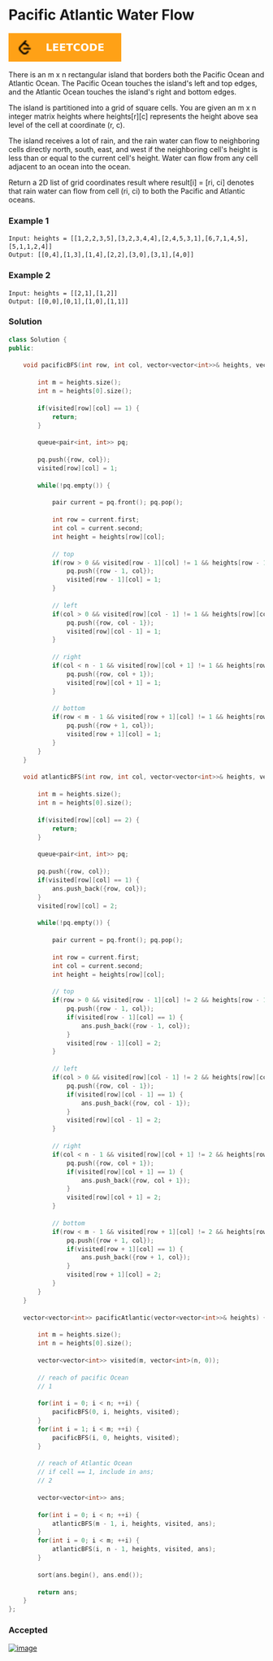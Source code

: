 # Pacific Atlantic Water Flow

[![Problem Link](../assets/lc.svg)](https://leetcode.com/problems/pacific-atlantic-water-flow/)

There is an m x n rectangular island that borders both the Pacific Ocean and Atlantic Ocean. The Pacific Ocean touches the island's left and top edges, and the Atlantic Ocean touches the island's right and bottom edges.

The island is partitioned into a grid of square cells. You are given an m x n integer matrix heights where heights[r][c] represents the height above sea level of the cell at coordinate (r, c).

The island receives a lot of rain, and the rain water can flow to neighboring cells directly north, south, east, and west if the neighboring cell's height is less than or equal to the current cell's height. Water can flow from any cell adjacent to an ocean into the ocean.

Return a 2D list of grid coordinates result where result[i] = [ri, ci] denotes that rain water can flow from cell (ri, ci) to both the Pacific and Atlantic oceans.

### Example 1
```
Input: heights = [[1,2,2,3,5],[3,2,3,4,4],[2,4,5,3,1],[6,7,1,4,5],[5,1,1,2,4]]
Output: [[0,4],[1,3],[1,4],[2,2],[3,0],[3,1],[4,0]]
```

### Example 2
```
Input: heights = [[2,1],[1,2]]
Output: [[0,0],[0,1],[1,0],[1,1]]
```

### Solution
```cpp
class Solution {
public:
    
    void pacificBFS(int row, int col, vector<vector<int>>& heights, vector<vector<int>>& visited) {
        
        int m = heights.size();
        int n = heights[0].size();

        if(visited[row][col] == 1) {
            return;
        }

        queue<pair<int, int>> pq;

        pq.push({row, col});
        visited[row][col] = 1;

        while(!pq.empty()) {

            pair current = pq.front(); pq.pop();

            int row = current.first;
            int col = current.second;
            int height = heights[row][col];

            // top
            if(row > 0 && visited[row - 1][col] != 1 && heights[row - 1][col] >= height) {
                pq.push({row - 1, col});
                visited[row - 1][col] = 1;
            }

            // left
            if(col > 0 && visited[row][col - 1] != 1 && heights[row][col - 1] >= height) {
                pq.push({row, col - 1});
                visited[row][col - 1] = 1;
            }

            // right
            if(col < n - 1 && visited[row][col + 1] != 1 && heights[row][col + 1] >= height) {
                pq.push({row, col + 1});
                visited[row][col + 1] = 1;
            }

            // bottom
            if(row < m - 1 && visited[row + 1][col] != 1 && heights[row + 1][col] >= height) {
                pq.push({row + 1, col});
                visited[row + 1][col] = 1;
            }
        }
    }
    
    void atlanticBFS(int row, int col, vector<vector<int>>& heights, vector<vector<int>>& visited, vector<vector<int>>& ans) {
        
        int m = heights.size();
        int n = heights[0].size();

        if(visited[row][col] == 2) {
            return;
        }

        queue<pair<int, int>> pq;

        pq.push({row, col});
        if(visited[row][col] == 1) {
            ans.push_back({row, col});
        }
        visited[row][col] = 2;

        while(!pq.empty()) {

            pair current = pq.front(); pq.pop();

            int row = current.first;
            int col = current.second;
            int height = heights[row][col];

            // top
            if(row > 0 && visited[row - 1][col] != 2 && heights[row - 1][col] >= height) {
                pq.push({row - 1, col});
                if(visited[row - 1][col] == 1) {
                    ans.push_back({row - 1, col});
                }
                visited[row - 1][col] = 2;
            }

            // left
            if(col > 0 && visited[row][col - 1] != 2 && heights[row][col - 1] >= height) {
                pq.push({row, col - 1});
                if(visited[row][col - 1] == 1) {
                    ans.push_back({row, col - 1});
                }
                visited[row][col - 1] = 2;
            }

            // right
            if(col < n - 1 && visited[row][col + 1] != 2 && heights[row][col + 1] >= height) {
                pq.push({row, col + 1});
                if(visited[row][col + 1] == 1) {
                    ans.push_back({row, col + 1});
                }
                visited[row][col + 1] = 2;
            }

            // bottom
            if(row < m - 1 && visited[row + 1][col] != 2 && heights[row + 1][col] >= height) {
                pq.push({row + 1, col});
                if(visited[row + 1][col] == 1) {
                    ans.push_back({row + 1, col});
                }
                visited[row + 1][col] = 2;
            }
        }
    }

    vector<vector<int>> pacificAtlantic(vector<vector<int>>& heights) {
        
        int m = heights.size();
        int n = heights[0].size();
        
        vector<vector<int>> visited(m, vector<int>(n, 0));
        
        // reach of pacific Ocean
        // 1
        
        for(int i = 0; i < n; ++i) {
            pacificBFS(0, i, heights, visited);
        }
        for(int i = 1; i < m; ++i) {
            pacificBFS(i, 0, heights, visited);
        }

        // reach of Atlantic Ocean
        // if cell == 1, include in ans;
        // 2
        
        vector<vector<int>> ans;

        for(int i = 0; i < n; ++i) {
            atlanticBFS(m - 1, i, heights, visited, ans);
        }
        for(int i = 0; i < m; ++i) {
            atlanticBFS(i, n - 1, heights, visited, ans);
        }
        
        sort(ans.begin(), ans.end());

        return ans;
    }
};
```

### Accepted
[![image](https://user-images.githubusercontent.com/44930179/151136079-e44d5609-876a-40b7-bc86-32365b486420.png)](https://leetcode.com/submissions/detail/628151380/)

